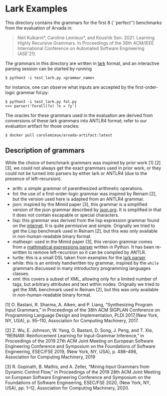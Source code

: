 # Lark Examples

This directory contains the grammars for the first 8 (``perfect'') benchmarks from the evaluation of Arvada in:
> Neil Kulkarni*, Caroline Lemieux*, and Koushik Sen. 2021. Learning Highly Recursive Grammars. In Proceedings of the 36th ACM/IEEE International Conference on Automated Software Engineering (ASE'21).

The grammars in this directory are written in [lark](https://github.com/lark-parser/lark) format, and an interactive parsing session can be started by running
```
$ python3 -i test_lark.py <grammar_name>
```
for instance, one can observe what inputs are accepted by the first-order-logic grammar fol.py:
```
$ python3 -i test_lark.py fol.py
>>> parser('Forall(?x) ?x = ?y')
```

The oracles for these grammars used in the evaluation are derived from conversions of these lark grammars into ANTLR4 format; refer to our evaluation artifact for those oracles:
```
$ docker pull carolemieux/arvada-artifact:latest
```  

## Description of grammars

While the choice of benchmark grammars was inspired by prior work [1] [2] [3], we could not always get the exact grammars used in prior work, or they could not be turned into parsers by either lark or ANTLR4 (due to the presence of left-recursion). 

- arith: a simple grammar of parenthesized arithmetic operations. 
- fol: the use of a first-order-logic grammar was inspired by Reinam [2], but the version used here is adapted from an ANTLR4 grammar. 
- json: inspired by the Mimid paper [3], this grammar is a simplified version of the json grammar described by [json.org](https://www.json.org/json-en.html). It is simplified in that it does not contain escapable or special characters. 
- lisp: this grammar was derived from the lisp expression grammar found on the [internet](https://web.archive.org/web/20200927090549/https://iamwilhelm.github.io/bnf-examples/lisp). It is quite permissive and simple. Orignally we tried to get the Lisp benchmark used in Reinam [2], but this was only available in non-human-readable binary format.
- mathexpr: used in the Mimid paper [3], this version grammar comes from a [mathmatical expressions parser](https://github.com/louisfisch/mathematical-expressions-parser) written in Python. It has been re-written to remove left-recursion so it can be compiled by ANTLR. 
- turtle: this is a small DSL taken from examples for the [lark parser](https://github.com/lark-parser/lark/blob/master/examples/turtle_dsl.py). 
- while: this is an entirely handwritten toy grammar, inspired by the `while` grammars discussed in many introductory programming languages classes.
- xml: this covers a subset of XML, allowing only for a limited number of tags, but arbitrary attributes and text within nodes. Orignally we tried to get the XML benchmark used in Reinam [2], but this was only available in non-human-readable binary format.

[1] O. Bastani, R. Sharma, A. Aiken, and P. Liang, “Synthesizing Program Input Grammars,” in Proceedings of the 38th ACM SIGPLAN Conference on Programming Language Design and Implementation, PLDI 2017,(New York, NY, USA), p. 95–110, Association for Computing Machinery, 2017.

[2] Z. Wu, E. Johnson, W. Yang, O. Bastani, D. Song, J. Peng, and T. Xie, “REINAM: Reinforcement Learning for Input-Grammar Inference,” in Proceedings of the 2019 27th ACM Joint Meeting on European Software Engineering Conference and Symposium on the Foundations of Software Engineering, ESEC/FSE 2019, (New York, NY, USA), p. 488–498, Association for Computing Machinery, 2019

[3]  R. Gopinath, B. Mathis, and A. Zeller, “Mining Input Grammars from Dynamic Control Flow,” in Proceedings of the 2019 28th ACM Joint Meeting on European Software Engineering Conference and Symposium on the Foundations of Software Engineering, ESEC/FSE 2020, (New York, NY, USA), pp. 1–12, Association for Computing Machinery, 2020.
